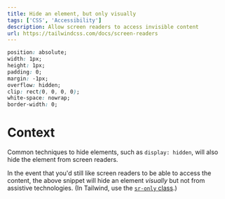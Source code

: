 ```yaml
---
title: Hide an element, but only visually
tags: ['CSS', 'Accessibility']
description: Allow screen readers to access invisible content
url: https://tailwindcss.com/docs/screen-readers
---
```


```css
position: absolute;
width: 1px;
height: 1px;
padding: 0;
margin: -1px;
overflow: hidden;
clip: rect(0, 0, 0, 0);
white-space: nowrap;
border-width: 0;
```

# Context 

Common techniques to hide elements, such as `display: hidden`, will also hide the element from screen readers. 

In the event that you'd still like screen readers to be able to access the content, the above snippet will hide an element *visually* but not from assistive technologies. (In Tailwind, use the [`sr-only` class](https://tailwindcss.com/docs/screen-readers).)